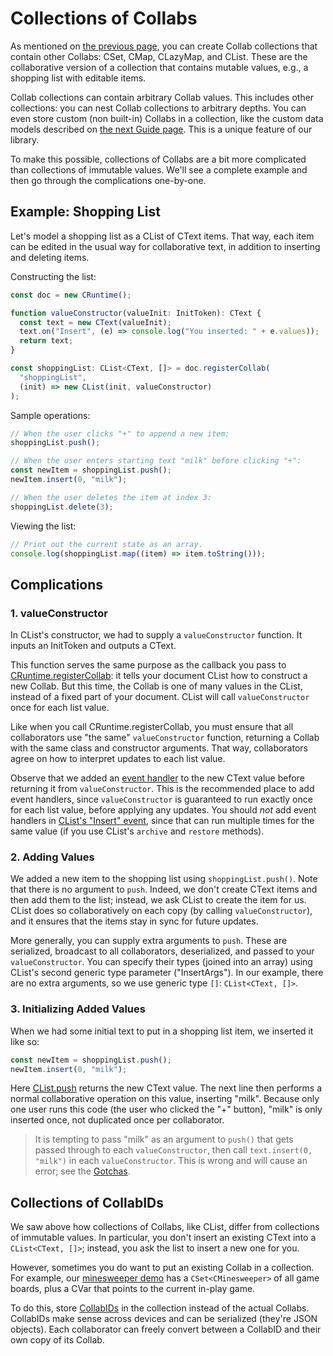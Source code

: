 # Collections of Collabs

As mentioned on [the previous page](./built_in_collabs.html#immutable-vs-mutable-values), you can create Collab collections that contain other Collabs: CSet, CMap, CLazyMap, and CList. These are the collaborative version of a collection that contains mutable values, e.g., a shopping list with editable items.

Collab collections can contain arbitrary Collab values. This includes other collections: you can nest Collab collections to arbitrary depths. You can even store custom (non built-in) Collabs in a collection, like the custom data models described on [the next Guide page](./data_modeling.html). This is a unique feature of our library.

To make this possible, collections of Collabs are a bit more complicated than collections of immutable values. We'll see a complete example and then go through the complications one-by-one.

## Example: Shopping List

Let's model a shopping list as a CList of CText items. That way, each item can be edited in the usual way for collaborative text, in addition to inserting and deleting items.

Constructing the list:

```ts
const doc = new CRuntime();

function valueConstructor(valueInit: InitToken): CText {
  const text = new CText(valueInit);
  text.on("Insert", (e) => console.log("You inserted: " + e.values));
  return text;
}

const shoppingList: CList<CText, []> = doc.registerCollab(
  "shoppingList",
  (init) => new CList(init, valueConstructor)
);
```

Sample operations:

```ts
// When the user clicks "+" to append a new item:
shoppingList.push();

// When the user enters starting text "milk" before clicking "+":
const newItem = shoppingList.push();
newItem.insert(0, "milk");

// When the user deletes the item at index 3:
shoppingList.delete(3);
```

Viewing the list:

```ts
// Print out the current state as an array.
console.log(shoppingList.map((item) => item.toString()));
```

## Complications

### 1. valueConstructor

In CList's constructor, we had to supply a `valueConstructor` function. It inputs an InitToken and outputs a CText.

This function serves the same purpose as the callback you pass to [CRuntime.registerCollab](./documents.html#using-cruntime): it tells your document CList how to construct a new Collab. But this time, the Collab is one of many values in the CList, instead of a fixed part of your document. CList will call `valueConstructor` once for each list value.

Like when you call CRuntime.registerCollab, you must ensure that all collaborators use "the same" `valueConstructor` function, returning a Collab with the same class and constructor arguments. That way, collaborators agree on how to interpret updates to each list value.

Observe that we added an [event handler](./handling_changes.html#collab-events) to the new CText value before returning it from `valueConstructor`. This is the recommended place to add event handlers, since `valueConstructor` is guaranteed to run exactly once for each list value, before applying any updates. You should _not_ add event handlers in [CList's "Insert" event](../api/collabs/interfaces/ListExtendedEventsRecord.html#Insert), since that can run multiple times for the same value (if you use CList's `archive` and `restore` methods).

### 2. Adding Values

We added a new item to the shopping list using `shoppingList.push()`. Note that there is no argument to `push`. Indeed, we don't create CText items and then add them to the list; instead, we ask CList to create the item for us. CList does so collaboratively on each copy (by calling `valueConstructor`), and it ensures that the items stay in sync for future updates.

More generally, you can supply extra arguments to `push`. These are serialized, broadcast to all collaborators, deserialized, and passed to your `valueConstructor`. You can specify their types (joined into an array) using CList's second generic type parameter ("InsertArgs"). In our example, there are no extra arguments, so we use generic type `[]`: `CList<CText, []>`.

### 3. Initializing Added Values

When we had some initial text to put in a shopping list item, we inserted it like so:

```ts
const newItem = shoppingList.push();
newItem.insert(0, "milk");
```

Here [CList.push](../api/collabs/classes/CList.html#push) returns the new CText value. The next line then performs a normal collaborative operation on this value, inserting "milk". Because only one user runs this code (the user who clicked the "+" button), "milk" is only inserted once, not duplicated once per collaborator.

> It is tempting to pass "milk" as an argument to `push()` that gets passed through to each `valueConstructor`, then call `text.insert(0, "milk")` in each `valueConstructor`. This is wrong and will cause an error; see the [Gotchas](./gotchas.html#operations-in-event-handlers-or-initializers).

## Collections of CollabIDs

We saw above how collections of Collabs, like CList, differ from collections of immutable values. In particular, you don't insert an existing CText into a `CList<CText, []>`; instead, you ask the list to insert a new one for you.

However, sometimes you do want to put an existing Collab in a collection. For example, our [minesweeper demo](./data_modeling.html#minesweeper) has a `CSet<CMinesweeper>` of all game boards, plus a CVar that points to the current in-play game.

To do this, store [CollabIDs](../api/collabs/modules.html#CollabID) in the collection instead of the actual Collabs. CollabIDs make sense across devices and can be serialized (they're JSON objects). Each collaborator can freely convert between a CollabID and their own copy of its Collab.
